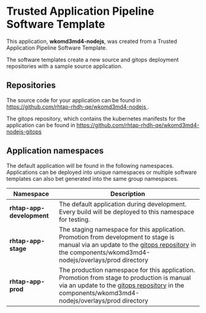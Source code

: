 # Trusted Application Pipeline Software Template

This application, **wkomd3md4-nodejs**, was created from a Trusted Application Pipeline Software Template.

The software templates create a new source and gitops deployment repositories with a sample source application. 

## Repositories

The source code for your application can be found in [https://github.com/rhtap-rhdh-qe/wkomd3md4-nodejs ](https://github.com/rhtap-rhdh-qe/wkomd3md4-nodejs ).
 
The gitops repository, which contains the kubernetes manifests for the application can be found in 
[https://github.com/rhtap-rhdh-qe/wkomd3md4-nodejs-gitops ](https://github.com/rhtap-rhdh-qe/wkomd3md4-nodejs-gitops ) 

## Application namespaces 

The default application will be found in the following namespaces. Applications can be deployed into unique namespaces or multiple software templates can also bet generated into the same group namespaces.  

|  Namespace   |  Description   |  
| -------- | -------- |   
| **rhtap-app-development** | The default application during development. Every build will be deployed to this namespace for testing. | 
| **rhtap-app-stage** | The staging namespace for this application. Promotion from development to stage is manual via an update to the [gitops repository](https://github.com/rhtap-rhdh-qe/wkomd3md4-nodejs-gitops ) in the components/wkomd3md4-nodejs/overlays/prod directory |  
| **rhtap-app-prod** | The production namespace for this application. Promotion from stage to production is manual via an update to the [gitops repository](https://github.com/rhtap-rhdh-qe/wkomd3md4-nodejs-gitops ) in the components/wkomd3md4-nodejs/overlays/prod directory | 
